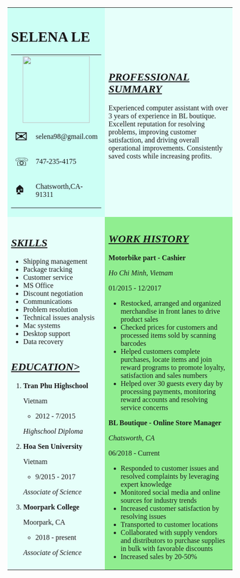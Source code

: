 <html>
<head>
    <style>
        .myDiv
        {
            background-color: lightgreen;
        }
    </style>
</head>
<body>
    <div class="myDiv">
    <form>
        <!--I added a clock at the top-->
        <p id="clock"></p>
        <script>
            var myVar = setInterval(Timer, 0000);
            function Timer()
            {
                var d = new Date();
                document.getElementById("clock").innerHTML = d.toLocaleTimeString();
            }
        </script>
        <table border-collapse: collapse; cellpadding="50" ; style="font-family:'Trebuchet MS'">
            <tr bgcolor="ccfff5">
                <td rowspan="2">
                    <h1>SELENA LE</h1>
                    <table>
                        <tr>
                            <td colspan="2">
                                <center>
                                    <img src="/Users/duyenle/Desktop/CS M01/Image/Selena Le.jpg" height="150" width="150" style="vertical-align:middle">
                                </center>
                            </td>
                        </tr>
                        <tr>
                            <td>
                                <span style='font-size:35px;'>&#9993;</span>
                            </td>
                            <td>
                                <!--I create a pop-up box-->
                                <p onclick="dosomething();">selena98@gmail.com</p>
                                <script>function dosomething()
                                    {
                                        alert("Welcom to my resume");
                                    }
                                </script>
                            </td>
                        </tr>
                        <tr>
                            <td>
                                <span style='font-size:25px;'>&#9743;</span>
                            </td>
                            <td>
                                <p>747-235-4175</p>
                            </td>
                        </tr>
                        <tr>
                            <td>
                                <span style='font-size:20px;'>&#127968;</span>
                            </td>
                            <td>
                                <p>Chatsworth,CA-91311</p>
                            </td>
                        </tr>
                    </table>
                </td>
            </tr>
            <tr bgcolor="e6fffa">
                <td>
                    <h2><b><u><i>PROFESSIONAL SUMMARY</i></u></b></h2>
                    <p>
                        Experienced computer assistant with over 3 years of experience in BL boutique. Excellent reputation for resolving problems, improving customer satisfaction, and driving overall operational improvements. Consistently saved costs while increasing profits.
                    </p>
                </td>
            </tr>
            <tr>
                <td bgcolor="e6fffa">
                    <h2><b><u><i>SKILLS</i></u></b></h2>
                    <ul>
                        <li>Shipping management</li>
                        <li>Package tracking</li>
                        <li>Customer service</li>
                        <li>MS Office</li>
                        <li>Discount negotiation</li>
                        <li>Communications</li>
                        <li>Problem resolution</li>
                        <li>Technical issues analysis</li>
                        <li>Mac systems</li>
                        <li>Desktop support</li>
                        <li>Data recovery</li>
                    </ul>
                    <h2>
                        <b><u><i>EDUCATION></i></u></b>
                    </h2><ol>
                        <li>
                            <p style="font-size:initial"><b>Tran Phu Highschool</b></p>
                            <p>Vietnam</p>
                            <ul>
                                <li>2012 - 7/2015</li>
                            </ul>
                            <p><i>Highschool Diploma</i></p>
                        </li>
                        <li>
                            <p style="font-size:initial"><b>Hoa Sen University</b></p>
                            <p>Vietnam</p>
                            <ul>
                                <li>9/2015 - 2017</li>
                            </ul>
                            <p><i>Associate of Science</i></p>
                        </li>
                        <li>
                            <p style="font-size:initial"><b>Moorpark College</b></p>
                            <p>Moorpark, CA </p>
                            <ul>
                                <li>2018 - present</li>
                            </ul>
                            <p><i>Associate of Science</i></p>
                        </li>
                    </ol>
                </td>
                <td>
                    <h2><u><b><i>WORK HISTORY</i></b></u></h2>
                    <p style="font-size:initial"><b>Motorbike part - Cashier</b></p>
                    <p><i>Ho Chi Minh, Vietnam</i></p> 01/2015 - 12/2017
                    <ul>
                        <li>Restocked, arranged and organized merchandise in front lanes to drive product sales</li>
                        <li>Checked prices for customers and processed items sold by scanning barcodes</li>
                        <li>Helped customers complete purchases, locate items and join reward programs to promote loyalty, satisfaction and sales numbers</li>
                        <li>Helped over 30 guests every day by processing payments, monitoring reward accounts and resolving service concerns</li>
                    </ul>
                    <p style="font-size:initial"><b>BL Boutique - Online Store Manager</b></p>
                    <p><i>Chatsworth, CA</i></p> 06/2018 - Current
                    <ul>
                        <li>Responded to customer issues and resolved complaints by leveraging expert knowledge</li>
                        <li>Monitored social media and online sources for industry trends</li>
                        <li>Increased customer satisfaction by resolving issues</li>
                        <li>Transported to customer locations</li>
                        <li>Collaborated with supply vendors and distributors to purchase supplies in bulk with favorable discounts</li>
                        <li>Increased sales by 20-50%</li>
                    </ul>
                </td>
            </tr>
        </table>
    </form>
    </div>
</body>
</html>
